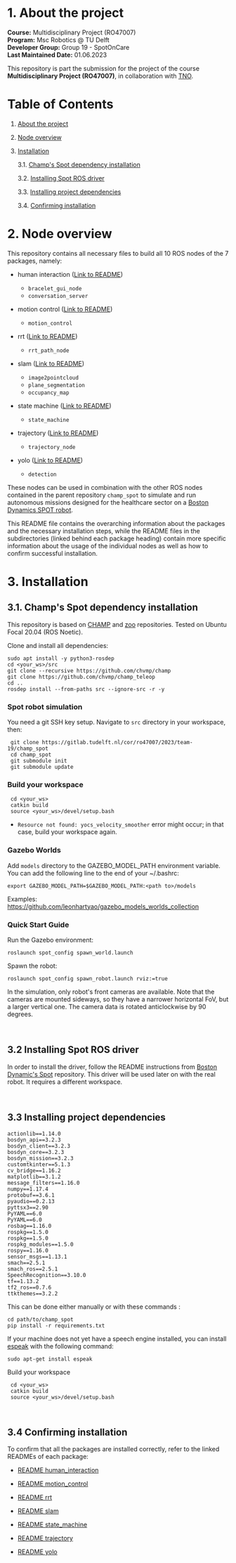# 1. About the project <a name="atp"></a>
 **Course:**  Multidisciplinary Project (RO47007) \
 **Program:** Msc Robotics @ TU Delft            
 **Developer Group:**  Group 19 - SpotOnCare                    
 **Last Maintained Date:**  01.06.2023   


This repository is part the submission for the project of the course **Multidisciplinary Project (RO47007)**, in collaboration with  [TNO](https://www.tno.nl/en?gclid=.CjwKCAjw1MajBhAcEiwAagW9MSsTkBs0QeVZAyaxq9Fz1mtmGNJCkYzUVTuIwKk3bHhMCr6WwW6XnhoCvmsQAvD_BwE).



# Table of Contents

1.  [About the project](#atp) 
2.  [Node overview](#nov)
3.  [Installation](#ins)

    3.1.  [Champ's Spot dependency installation](#ins_champ)

    3.2.  [Installing Spot ROS driver](#ins_spot)

    3.3.  [Installing project dependencies](#ins_project)

    3.4.  [Confirming installation](#ins_confirm)


# 2. Node overview <a name="nov"></a>

This repository contains all necessary files to build all 10 ROS nodes of the 7 packages, namely: 

- human interaction ([Link to README](human_interaction/README.md))
    - ``bracelet_gui_node`` 
    - ``conversation_server``
    

- motion control ([Link to README](motion_control/README.md))
    - ``motion_control``

- rrt ([Link to README](rrt/README.md))
    - ``rrt_path_node``

        
- slam ([Link to README](slam/README.md))
    - ``image2pointcloud`` 
    - ``plane_segmentation``
    - ``occupancy_map`` 

- state machine ([Link to README](state_machine/README.md))
    - ``state_machine``

- trajectory ([Link to README](trajectory/README.md))
    - ``trajectory_node``

- yolo ([Link to README](yolo/README.md))
    - ``detection``



These nodes can be used in combination with the other ROS nodes contained in the parent repository ``champ_spot`` to simulate and run autonomous missions designed for the healthcare sector on a [Boston Dynamics SPOT robot](https://www.bostondynamics.com/products/spot).


This README file contains the overarching information about the packages and the necessary installation steps, while the README files in the subdirectories (linked behind each package heading) contain more specific information about the usage of the individual nodes as well as how to confirm successful installation.



# 3. Installation <a name="ins"></a>


## 3.1. Champ's Spot dependency installation<a name="ins_champ"></a>

This repository is based on [CHAMP](https://github.com/chvmp/champ) and [zoo](https://github.com/chvmp/robots) repositories. Tested on Ubuntu Focal 20.04 (ROS Noetic).



Clone and install all dependencies:
```
sudo apt install -y python3-rosdep
cd <your_ws>/src
git clone --recursive https://github.com/chvmp/champ
git clone https://github.com/chvmp/champ_teleop
cd ..
rosdep install --from-paths src --ignore-src -r -y
```
### Spot robot simulation

You need a git SSH key setup. Navigate to `src` directory in your workspace, then:
```
 git clone https://gitlab.tudelft.nl/cor/ro47007/2023/team-19/champ_spot
 cd champ_spot
 git submodule init
 git submodule update
```

### Build your workspace

```
 cd <your_ws>
 catkin build
 source <your_ws>/devel/setup.bash
```
* `Resource not found: yocs_velocity_smoother` error might occur; in that case, build your workspace again.

### Gazebo Worlds
Add `models` directory to the GAZEBO_MODEL_PATH environment variable. You can add the following line to the end of your ~/.bashrc:
```
export GAZEBO_MODEL_PATH=$GAZEBO_MODEL_PATH:<path to>/models
```
Examples: https://github.com/leonhartyao/gazebo_models_worlds_collection

### Quick Start Guide

Run the Gazebo environment:
```
roslaunch spot_config spawn_world.launch
```

Spawn the robot:
```
roslaunch spot_config spawn_robot.launch rviz:=true
```

In the simulation, only robot's front cameras are available. Note that the cameras are mounted sideways, so they have a narrower horizontal FoV, but a larger vertical one. The camera data is rotated anticlockwise by 90 degrees.

<br/>  
        
        

## 3.2 Installing Spot ROS driver <a name="ins_spot"></a>
In order to install the driver, follow the README instructions from [Boston Dynamic's Spot](https://github.com/clearpathrobotics/spot_ros) repository. This driver will be used later on with the real robot. It requires a different workspace.

<br/>  

## 3.3 Installing project dependencies <a name="ins_project"></a>

```
actionlib==1.14.0
bosdyn_api==3.2.3
bosdyn_client==3.2.3
bosdyn_core==3.2.3
bosdyn_mission==3.2.3
customtkinter==5.1.3
cv_bridge==1.16.2
matplotlib==3.1.2
message_filters==1.16.0
numpy==1.17.4
protobuf==3.6.1
pyaudio==0.2.13
pyttsx3==2.90
PyYAML==6.0
PyYAML==6.0
rosbag==1.16.0
rospkg==1.5.0
rospkg==1.5.0
rospkg_modules==1.5.0
rospy==1.16.0
sensor_msgs==1.13.1
smach==2.5.1
smach_ros==2.5.1
SpeechRecognition==3.10.0
tf==1.13.2
tf2_ros==0.7.6
ttkthemes==3.2.2
```
This can be done either manually or with these commands :

```
cd path/to/champ_spot
pip install -r requirements.txt
```

If your machine does not yet have a speech engine installed, you can install [espeak](https://espeak.sourceforge.net/) with the following command:
```
sudo apt-get install espeak
```
Build your workspace

```
 cd <your_ws>
 catkin build
 source <your_ws>/devel/setup.bash
```
<br/>    

## 3.4 Confirming installation <a name="ins_confirm"></a>
To confirm that all the packages are installed correctly, refer to the linked READMEs of each package:

- [README human_interaction](human_interaction/README.md)

- [README motion_control](motion_control/README.md)

- [README rrt](rrt/README.md)

- [README slam](slam/README.md)

- [README state_machine](state_machine/README.md)

- [README trajectory](trajectory/README.md)

- [README yolo](yolo/README.md)

